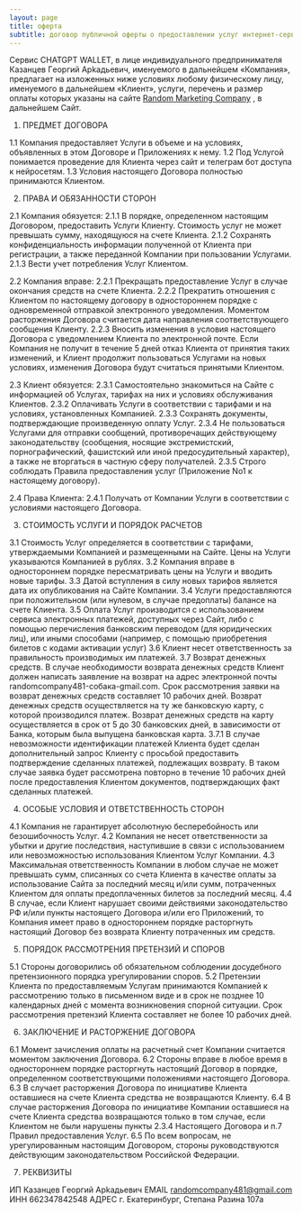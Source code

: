 ```yaml
---
layout: page
title: оферта
subtitle: договор публичной оферты о предоставлении услуг интернет-сервиса CHATGPT WALLET для физических лиц
---
```


Сервис CHATGPT WALLET, в лице индивидуального предпринимателя Кaзaнцeв Гeoргий Aрkaдьeвич, именуемого в дальнейшем «Компания», предлагает на изложенных ниже условиях любому физическому лицу, именуемого в дальнейшем «Клиент», услуги, перечень и размер оплаты которых указаны на сайте [Random Marketing Company](https://rcmcom.github.io) , в дальнейшем Сайт.

1. ПРЕДМЕТ ДОГОВОРА

1.1 Компания предоставляет Услуги в объеме и на условиях, объявленных в этом Договоре и Приложениях к нему.
1.2 Под Услугой понимается проведение для Клиента через cайт и телеграм бот доступа к нейросетям.
1.3 Условия настоящего Договора полностью принимаются Клиентом.

2. ПРАВА И ОБЯЗАННОСТИ СТОРОН

2.1 Компания обязуется:
2.1.1 В порядке, определенном настоящим Договором, предоставить Услуги Клиенту. Стоимость услуг не может превышать сумму, находящуюся на счете Клиента.
2.1.2 Сохранять конфиденциальность информации полученной от Клиента при регистрации, а также переданной Компании при пользовании Услугами.
2.1.3 Вести учет потребления Услуг Клиентом.

2.2 Компания вправе:
2.2.1 Прекращать предоставление Услуг в случае окончания средств на счете Клиента.
2.2.2 Прекратить отношения с Клиентом по настоящему договору в одностороннем порядке с одновременной отправкой электронного уведомления. Моментом расторжения Договора считается дата направления соответствующего сообщения Клиенту.
2.2.3 Вносить изменения в условия настоящего Договора с уведомлением Клиента по электронной почте. Если Компания не получит в течение 5 дней отказ Клиента от принятия таких изменений, и Клиент продолжит пользоваться Услугами на новых условиях, изменения Договора будут считаться принятыми Клиентом.

2.3 Клиент обязуется:
2.3.1 Самостоятельно знакомиться на Сайте с информацией об Услугах, тарифах на них и условиях обслуживания Клиентов.
2.3.2 Оплачивать Услуги в соответствии с тарифами и на условиях, установленных Компанией.
2.3.3 Сохранять документы, подтверждающие произведенную оплату Услуг.
2.3.4 Не пользоваться Услугами для отправки сообщений, противоречащих действующему законодательству (сообщения, носящие экстремистский, порнографический, фашистский или иной предосудительный характер), а также не вторгаться в частную сферу получателей.
2.3.5 Строго соблюдать Правила предоставления услуг (Приложение No1 к настоящему договору).

2.4 Права Клиента:
2.4.1 Получать от Компании Услуги в соответствии с условиями настоящего Договора.

3. СТОИМОСТЬ УСЛУГИ И ПОРЯДОК РАСЧЕТОВ

3.1 Стоимость Услуг определяется в соответствии с тарифами, утверждаемыми Компанией и размещенными на Сайте. Цены на Услуги указываются Компанией в рублях.
3.2 Компания вправе в одностороннем порядке пересматривать цены на Услуги и вводить новые тарифы.
3.3 Датой вступления в силу новых тарифов является дата их опубликования на Сайте Компании.
3.4 Услуги предоставляются при положительном (или нулевом, в случае предоплаты) балансе на счете Клиента.
3.5 Оплата Услуг производится с использованием сервиса электронных платежей, доступных через Сайт, либо с помощью перечисления банковским переводом (для юридических лиц), или иными способами (например, с помощью приобретения билетов с кодами активации услуг)
3.6 Клиент несет ответственность за правильность производимых им платежей.
3.7 Возврат денежных средств. В случае необходимости возврата денежных средств Клиент должен написать заявление на возврат на адрес электронной почты randomcompany481-собака-gmail.com. Срок рассмотрения заявки на возврат денежных средств составляет 10 рабочих дней. Возврат денежных средств осуществляется на ту же банковскую карту, с которой производился платеж. Возврат денежных средств на карту осуществляется в срок от 5 до 30 банковских дней, в зависимости от Банка, которым была выпущена банковская карта.
3.7.1 В случае невозможности идентификации платежей Клиента будет сделан дополнительный запрос Клиенту с просьбой предоставить подтверждение сделанных платежей, подлежащих возврату. В таком случае заявка будет рассмотрена повторно в течение 10 рабочих дней после предоставления Клиентом документов, подтверждающих факт сделанных платежей.

4. ОСОБЫЕ УСЛОВИЯ И ОТВЕТСТВЕННОСТЬ СТОРОН

4.1 Компания не гарантирует абсолютную бесперебойность или безошибочность Услуг.
4.2 Компания не несет ответственности за убытки и другие последствия, наступившие в связи с использованием или невозможностью использования Клиентом Услуг Компании.
4.3 Максимальная ответственность Компании в любом случае не может превышать сумм, списанных со счета Клиента в качестве оплаты за использование Сайта за последний месяц и/или сумм, потраченных Клиентом для оплаты предоплаченных билетов за последний месяц.
4.4 В случае, если Клиент нарушает своими действиями законодательство РФ и/или пункты настоящего Договора и/или его Приложений, то Компания имеет право в одностороннем порядке расторгнуть настоящий Договор без возврата Клиенту потраченных им средств.

5. ПОРЯДОК РАССМОТРЕНИЯ ПРЕТЕНЗИЙ И СПОРОВ

5.1 Стороны договорились об обязательном соблюдении досудебного претензионного порядка урегулировании споров.
5.2 Претензии Клиента по предоставляемым Услугам принимаются Компанией к рассмотрению только в письменном виде и в срок не позднее 10 календарных дней с момента возникновения спорной ситуации. Срок рассмотрения претензий Клиента составляет не более 10 рабочих дней.

6. ЗАКЛЮЧЕНИЕ И РАСТОРЖЕНИЕ ДОГОВОРА

6.1 Момент зачисления оплаты на расчетный счет Компании считается моментом заключения Договора.
6.2 Стороны вправе в любое время в одностороннем порядке расторгнуть настоящий Договор в порядке, определенном соответствующими положениями настоящего Договора.
6.3 В случает расторжения Договора по инициативе Клиента оставшиеся на счете Клиента средства не возвращаются Клиенту.
6.4 В случае расторжения Договора по инициативе Компании оставшиеся на счете Клиента средства возвращаются только в том случае, если Клиентом не были нарушены пункты 2.3.4 Настоящего Договора и п.7 Правил предоставления Услуг.
6.5 По всем вопросам, не урегулированным настоящим Договором, стороны руководствуются действующим законодательством Российской Федерации.

7. РЕКВИЗИТЫ

ИП Кaзaнцeв Гeoргий Aрkaдьeвич
EMAIL randomcompany481@gmail.com
ИНН 662347842548
АДРЕС г. Екатеринбург, Степана Разина 107а







